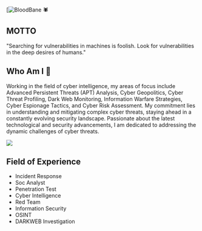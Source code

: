 [![BloodBane](https://img.shields.io/badge/MadeBy-BloodBane-red) 🕷️

## MOTTO
"Searching for vulnerabilities in machines is foolish. Look for vulnerabilities in the deep desires of humans."


## Who Am I 👤
Working in the field of cyber intelligence, my areas of focus include Advanced Persistent Threats (APT) Analysis, Cyber Geopolitics, 
Cyber Threat Profiling, Dark Web Monitoring, Information Warfare Strategies, Cyber Espionage Tactics, and Cyber Risk Assessment. 
My commitment lies in understanding and mitigating complex cyber threats, staying ahead in a constantly evolving security landscape. 
Passionate about the latest technological and security advancements, I am dedicated to addressing the dynamic challenges of cyber threats.

<img src="https://github.com/emrekybs/emrekybs/blob/main/bn2.jpeg">

## Field of Experience
* Incident Response
* Soc Analyst
* Penetration Test
* Cyber Intelligence
* Red Team
* Information Security
* OSINT 
* DARKWEB Investigation
